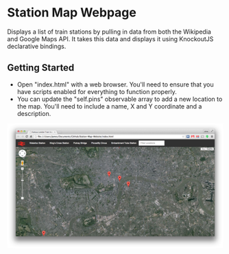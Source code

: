 # Station Map Webpage
Displays a list of train stations by pulling in data from both the Wikipedia and Google Maps API. It takes this data and displays it using KnockoutJS declarative bindings.


## Getting Started
* Open "index.html" with a web browser. You'll need to ensure that you have scripts enabled for everything to function properly.
* You can update the "self.pins" observable array to add a new location to the map. You'll need to include a name, X and Y coordinate and a description.


![Screenshot](screenshot.png)
